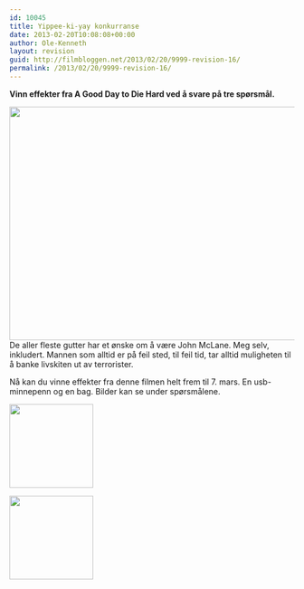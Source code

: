 ```yaml
---
id: 10045
title: Yippee-ki-yay konkurranse
date: 2013-02-20T10:08:08+00:00
author: Ole-Kenneth
layout: revision
guid: http://filmbloggen.net/2013/02/20/9999-revision-16/
permalink: /2013/02/20/9999-revision-16/
---
```

**Vinn effekter fra A Good Day to Die Hard ved å svare på tre spørsmål.<!--more-->**

  
<a href="http://filmbloggen.net/2013/02/20/yippee-ki-yay-konkurranse/a-good-day-to-die-hard-2/" rel="attachment wp-att-10002"><img class="alignnone size-large wp-image-10002" src="http://filmbloggen.net/wp-content/uploads//2013/02/eurhjno25-620x413.jpg" alt="" width="620" height="413" /></a>  
De aller fleste gutter har et ønske om å være John McLane. Meg selv, inkludert. Mannen som alltid er på feil sted, til feil tid, tar alltid muligheten til å banke livskiten ut av terrorister.

Nå kan du vinne effekter fra denne filmen helt frem til 7. mars. En usb-minnepenn og en bag. Bilder kan se under spørsmålene.

<a href="http://filmbloggen.net/2013/02/20/yippee-ki-yay-konkurranse/diehard5_usb_grenade_vis2/" rel="attachment wp-att-10035"><img class="size-thumbnail wp-image-10035 alignleft" src="http://filmbloggen.net/wp-content/uploads//2013/02/diehard5_usb_grenade_vis2-150x150.jpg" alt="" width="148" height="148" /></a>

<a href="http://filmbloggen.net/2013/02/20/yippee-ki-yay-konkurranse/dh5_bag_vis3/" rel="attachment wp-att-10036"><img class="size-thumbnail wp-image-10036 alignleft" src="http://filmbloggen.net/wp-content/uploads//2013/02/DH5_Bag_vis3-150x150.jpg" alt="" width="148" height="148" /></a>